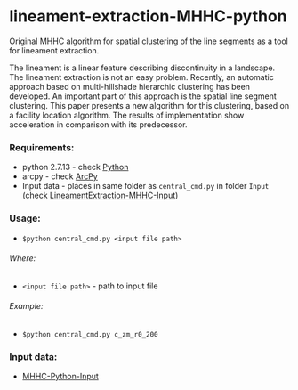 # lineament-extraction-MHHC-python
Original MHHC algorithm for spatial clustering of the line segments as a tool for lineament extraction.

The lineament is a linear feature describing discontinuity in a landscape. The lineament extraction is not an easy problem. Recently, an automatic approach based on multi-hillshade hierarchic clustering has been developed. An important part of this approach is the spatial line segment clustering. This paper presents a new algorithm for this clustering, based on a facility location algorithm. The results of implementation show acceleration in comparison with its predecessor.

### Requirements: 
* python 2.7.13 - check [Python](https://www.python.org/downloads/)
* arcpy - check [ArcPy](http://pro.arcgis.com/en/pro-app/arcpy/get-started/what-is-arcpy-.htm)
* Input data - places in same folder as ``central_cmd.py`` in folder ``Input`` (check [LineamentExtraction-MHHC-Input](https://github.com/OKaas/LineamentExtraction-MHHC-Input))

### Usage:
* ``$python central_cmd.py <input file path>``
    
###### Where:
* ``<input file path>``  - path to input file
    
###### Example:
* ``$python central_cmd.py c_zm_r0_200``

### Input data:
* [MHHC-Python-Input](https://github.com/OKaas/LineamentExtraction-MHHC-Input)
